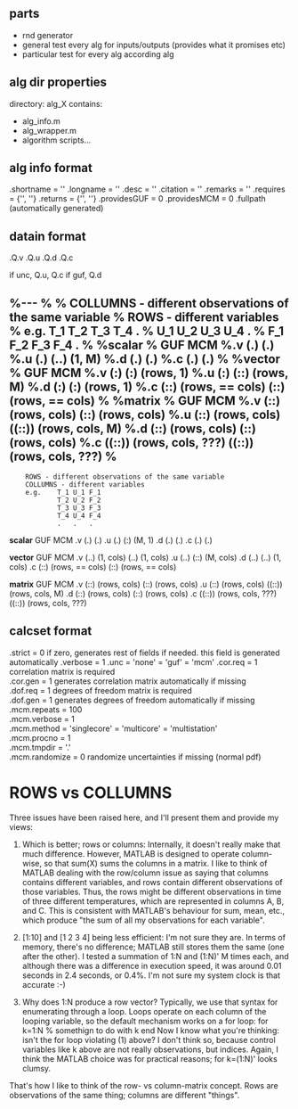 parts
---
* rnd generator
* general test every alg for inputs/outputs (provides what it promises etc)
* particular test for every alg according alg

alg dir properties
---

directory: alg_X
contains:
* alg_info.m
* alg_wrapper.m
* algorithm scripts...

alg info format
---
.shortname       = ''
.longname        = ''
.desc            = ''
.citation        = ''
.remarks         = ''
.requires        = {'', ''}
.returns         = {'', ''}
.providesGUF     = 0
.providesMCM     = 0
.fullpath (automatically generated)

datain format
---
.Q.v
.Q.u
.Q.d
.Q.c

if unc, Q.u, Q.c
if guf, Q.d

%---
%
%        COLLUMNS - different observations of the same variable
%        ROWS - different variables
%        e.g.    T_1 T_2 T_3 T_4 .
%                U_1 U_2 U_3 U_4 .
%                F_1 F_2 F_3 F_4 .
%
%**scalar**
%        GUF                             MCM
%.v      (.)                             (.)
%.u      (.)                             (..)    (1, M)
%.d      (.)                             (.)
%.c      (.)                             (.)
%
%**vector**
%        GUF                             MCM
%.v      (:)                             (:)     (rows, 1)
%.u      (:)                             (::)    (rows, M)
%.d      (:)                             (:)     (rows, 1)
%.c      (::)    (rows, == cols)         (::)    (rows, == cols) 
%
%**matrix**
%        GUF                             MCM
%.v      (::)    (rows, cols)            (::)    (rows, cols)
%.u      (::)    (rows, cols)            ((::))  (rows, cols, M)
%.d      (::)    (rows, cols)            (::)    (rows, cols)
%.c      ((::))  (rows, cols, ???)       ((::))  (rows, cols, ???)
%
---

        ROWS - different observations of the same variable
        COLLUMNS - different variables
        e.g.    T_1 U_1 F_1
                T_2 U_2 F_2
                T_3 U_3 F_3
                T_4 U_4 F_4
                .   .   .

**scalar**
        GUF                             MCM
.v      (.)                             (.)
.u      (.)                             (:)    (M, 1)
.d      (.)                             (.)
.c      (.)                             (.)

**vector**
        GUF                             MCM
.v      (..)    (1, cols)               (..)    (1, cols)
.u      (..)                            (::)    (M, cols)
.d      (..)                            (..)    (1, cols)
.c      (::)    (rows, == cols)         (::)    (rows, == cols) 

**matrix**
        GUF                             MCM
.v      (::)    (rows, cols)            (::)    (rows, cols)
.u      (::)    (rows, cols)            ((::))  (rows, cols, M)
.d      (::)    (rows, cols)            (::)    (rows, cols)
.c      ((::))  (rows, cols, ???)       ((::))  (rows, cols, ???)



calcset format
---

.strict         = 0             if zero, generates rest of fields if needed. this field is generated automatically
.verbose        = 1
.unc            = 'none' = 'guf' = 'mcm'
.cor.req        = 1             correlation matrix is required                          
.cor.gen        = 1             generates correlation matrix automatically if missing   
.dof.req        = 1             degrees of freedom matrix is required                   
.dof.gen        = 1             generates degrees of freedom automatically if missing   
.mcm.repeats    = 100                                                                   
.mcm.verbose    = 1                                                                     
.mcm.method     = 'singlecore' = 'multicore' = 'multistation'                           
.mcm.procno     = 1                                                                     
.mcm.tmpdir     = '.'                                                                   
.mcm.randomize  = 0             randomize uncertainties if missing (normal pdf)         



ROWS vs COLLUMNS
================

Three issues have been raised here, and I'll present them and provide my
views:
1) Which is better; rows or columns: Internally, it doesn't really make that
much difference. However, MATLAB is designed to operate column-wise, so that
sum(X) sums the columns in a matrix. I like to think of MATLAB dealing with
the row/column issue as saying that columns contains different variables,
and rows contain different observations of those variables. Thus, the rows
might be different observations in time of three different temperatures,
which are represented in columns A, B, and C. This is consistent with
MATLAB's behaviour for sum, mean, etc., which produce "the sum of all my
observations for each variable".

2) [1:10] and [1 2 3 4] being less efficient: I'm not sure they are. In
terms of memory, there's no difference; MATLAB still stores them the same
(one after the other). I tested a summation of 1:N and (1:N)' M times each,
and although there was a difference in execution speed, it was around 0.01
seconds in 2.4 seconds, or 0.4%. I'm not sure my system clock is that
accurate :-)

3) Why does 1:N produce a row vector? Typically, we use that syntax for
enumerating through a loop. Loops operate on each column of the looping
variable, so the default mechanism works on a for loop:
  for k=1:N
    % somethign to do with k
  end
Now I know what you're thinking: isn't the for loop violating (1) above? I
don't think so, because control variables like k above are not really
observations, but indices. Again, I think the MATLAB choice was for
practical reasons;
  for k=(1:N)'
looks clumsy.

That's how I like to think of the row- vs column-matrix concept. Rows are
observations of the same thing; columns are different "things".
